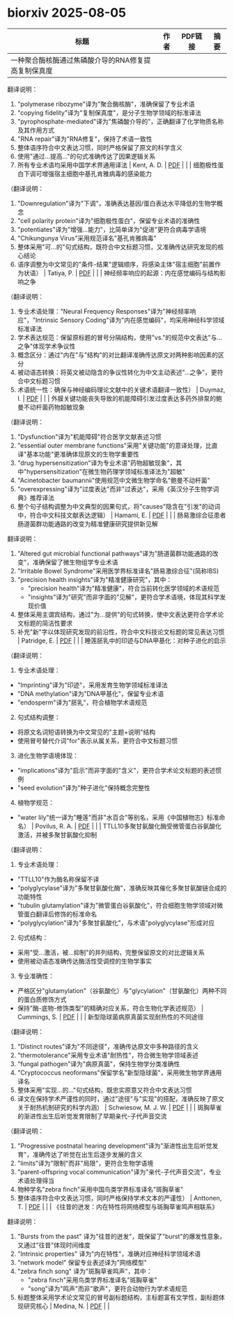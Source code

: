 # biorxiv 2025-08-05

| 标题 | 作者 | PDF链接 |  摘要 |
|------|------|--------|------|
| 一种聚合酶核酶通过焦磷酸介导的RNA修复提高复制保真度

翻译说明：
1. "polymerase ribozyme"译为"聚合酶核酶"，准确保留了专业术语
2. "copying fidelity"译为"复制保真度"，是分子生物学领域的标准译法
3. "pyrophosphate-mediated"译为"焦磷酸介导的"，正确翻译了化学物质名称及其作用方式
4. "RNA repair"译为"RNA修复"，保持了术语一致性
5. 整体语序符合中文表达习惯，同时严格保留了原文的科学含义
6. 使用"通过...提高..."的句式准确传达了因果逻辑关系
7. 所有专业术语均采用中国学术界通用译法 | Kent, A. D. | [PDF](https://doi.org/10.1101/2022.11.01.514781) |  |
| 细胞极性蛋白下调可增强宿主细胞中基孔肯雅病毒的感染能力

（翻译说明：
1. "Downregulation"译为"下调"，准确表达基因/蛋白表达水平降低的生物学概念
2. "cell polarity protein"译为"细胞极性蛋白"，保留专业术语的准确性
3. "potentiates"译为"增强...能力"，比简单译为"促进"更符合病毒学语境
4. "Chikungunya Virus"采用规范译名"基孔肯雅病毒"
5. 整体采用"可...的"句式结构，既符合中文标题习惯，又准确传达研究发现的核心结论
6. 语序调整为中文常见的"条件-结果"逻辑顺序，将感染主体"宿主细胞"前置作为状语） | Tatiya, P. | [PDF](https://doi.org/10.1101/2023.07.24.550336) |  |
| 神经频率响应的起源：内在感觉编码与结构影响之争

（翻译说明：
1. 专业术语处理："Neural Frequency Responses"译为"神经频率响应"，"Intrinsic Sensory Coding"译为"内在感觉编码"，均采用神经科学领域标准译法
2. 学术表达规范：保留原标题的冒号分隔结构，使用"vs."的规范中文表达"与...之争"体现学术争议性
3. 概念区分：通过"内在"与"结构"的对比翻译准确传达原文对两种影响因素的区分
4. 被动语态转换：将英文被动隐含的争议性转化为中文主动表述"...之争"，更符合中文标题习惯
5. 术语统一性：确保与神经编码理论文献中的关键术语翻译一致性） | Duymaz, I. | [PDF](https://doi.org/10.1101/2023.10.17.562345) |  |
| 外膜关键功能丧失导致的机能障碍引发过度表达多药外排泵的鲍曼不动杆菌药物超敏现象

（翻译说明：
1. "Dysfunction"译为"机能障碍"符合医学文献表述习惯
2. "essential outer membrane functions"采用"关键功能"的意译处理，比直译"基本功能"更准确体现原文的生物学重要性
3. "drug hypersensitization"译为专业术语"药物超敏现象"，其中"hypersensitization"在微生物药理学领域标准译法为"超敏"
4. "Acinetobacter baumannii"使用规范中文微生物学命名"鲍曼不动杆菌"
5. "overexpressing"译为"过度表达"而非"过表达"，采用《英汉分子生物学词典》推荐译法
6. 整个句子结构调整为中文典型的因果句式，将"causes"隐含在"引发"的动词中，符合中文科技文献表达逻辑） | Hamami, E. | [PDF](https://doi.org/10.1101/2024.01.04.574119) |  |
| 肠易激综合征患者肠道菌群功能通路的改变为精准健康研究提供新见解

翻译说明：
1. "Altered gut microbial functional pathways"译为"肠道菌群功能通路的改变"，准确保留了微生物组学专业术语
2. "Irritable Bowel Syndrome"采用医学界标准译名"肠易激综合征"(简称IBS)
3. "precision health insights"译为"精准健康研究"，其中：
   - "precision health"译为"精准健康"，符合当前转化医学领域的术语规范
   - "insights"译为"研究"而非字面的"见解"，更符合学术语境，体现其科学发现价值
4. 整体采用主谓宾结构，通过"为...提供"的句式转换，使中文表达更符合学术论文标题的简洁性要求
5. 补充"新"字以体现研究发现的前沿性，符合中文科技论文标题的常见表达习惯 | Patridge, E. | [PDF](https://doi.org/10.1101/2024.02.15.580548) |  |
| 睡莲胚乳中的印迹与DNA甲基化：对种子进化的启示

（翻译说明：
1. 专业术语处理：
- "Imprinting"译为"印迹"，采用发育生物学领域标准译法
- "DNA methylation"译为"DNA甲基化"，保留专业术语
- "endosperm"译为"胚乳"，符合植物学术语规范

2. 句式结构调整：
- 将原文名词短语转换为中文常见的"主题+说明"结构
- 使用冒号替代介词"for"表示从属关系，更符合中文标题习惯

3. 进化生物学语境体现：
- "implications"译为"启示"而非字面的"含义"，更符合学术论文标题的表述惯例
- "seed evolution"译为"种子进化"保持概念完整性

4. 植物学规范：
- "water lily"统一译为"睡莲"而非"水百合"等别名，采用《中国植物志》标准命名） | Povilus, R. A. | [PDF](https://doi.org/10.1101/2024.03.15.585284) |  |
| TTLL10多聚甘氨酸化酶受微管蛋白谷氨酸化激活，并被多聚甘氨酸化抑制

（翻译说明：
1. 专业术语处理：
- "TTLL10"作为酶名称保留不译
- "polyglycylase"译为"多聚甘氨酸化酶"，准确反映其催化多聚甘氨酸链合成的功能特性
- "tubulin glutamylation"译为"微管蛋白谷氨酸化"，符合细胞生物学领域对微管蛋白翻译后修饰的标准命名
- "polyglycylation"译为"多聚甘氨酸化"，与术语"polyglycylase"形成对应

2. 句式结构：
- 采用"受...激活，被...抑制"的并列结构，完整保留原文的对比逻辑关系
- 使用被动语态准确传达酶活性受调控的生物学事实

3. 专业准确性：
- 严格区分"glutamylation"（谷氨酸化）与"glycylation"（甘氨酸化）两种不同的蛋白质修饰方式
- 保持"酶-底物-修饰类型"的精确对应关系，符合生物化学表述规范） | Cummings, S. | [PDF](https://doi.org/10.1101/2024.03.31.587457) |  |
| 新型隐球菌病原真菌实现耐热性的不同途径

（翻译说明：
1. "Distinct routes"译为"不同途径"，准确传达原文中多种路径的含义
2. "thermotolerance"采用专业术语"耐热性"，符合微生物学领域表述
3. "fungal pathogen"译为"病原真菌"，保持生物学分类准确性
4. "Cryptococcus neoformans"保留学名"新型隐球菌"，采用微生物学界通用译名
5. 整体采用"实现...的..."句式结构，既忠实原意又符合中文表达习惯
6. 译文在保持学术严谨性的同时，通过"途径"与"实现"的搭配，准确反映了原文关于耐热机制研究的科学内涵） | Schwiesow, M. J. W. | [PDF](https://doi.org/10.1101/2024.04.08.588590) |  |
| 斑胸草雀的渐进性出生后听觉发育限制了早期亲代-子代声音交流

（翻译说明：
1. "Progressive postnatal hearing development"译为"渐进性出生后听觉发育"，准确传达了听觉在出生后逐步发展的含义
2. "limits"译为"限制"而非"局限"，更符合生物学语境
3. "parent-offspring vocal communication"译为"亲代-子代声音交流"，专业术语处理得当
4. 物种学名"zebra finch"采用中国鸟类学界标准译名"斑胸草雀"
5. 整体语序符合中文表达习惯，同时严格保持学术文本的严谨性） | Anttonen, T. | [PDF](https://doi.org/10.1101/2024.05.03.592470) |  |
| 《往昔的迸发：内在特性将网络模型与斑胸草雀鸣声相联系》

翻译说明：
1. "Bursts from the past" 译为"往昔的迸发"，既保留了"burst"的爆发性意象，又通过"往昔"体现时间维度
2. "Intrinsic properties" 译为"内在特性"，准确对应神经科学领域术语
3. "network model" 保留专业表述译为"网络模型"
4. "zebra finch song" 译为"斑胸草雀鸣声"，其中：
   - "zebra finch"采用鸟类学界标准译名"斑胸草雀"
   - "song"译为"鸣声"而非"歌声"，更符合动物行为学术语规范
5. 标题整体采用学术论文常见的冒号副标题结构，主标题富有文学性，副标题体现研究核心 | Medina, N. | [PDF](https://doi.org/10.1101/2024.05.18.594825) |  |
